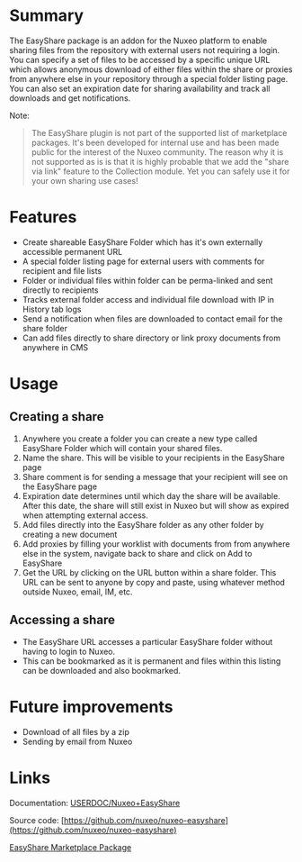 # Summary

The EasyShare package is an addon for the Nuxeo platform to enable sharing files
from the repository with external users not requiring a login. You can specify a
set of files to be accessed by a specific unique URL which allows anonymous
download of either files within the share or proxies from anywhere else in your
repository through a special folder listing page. You can also set an expiration
date for sharing availability and track all downloads and get notifications.

Note:
> The EasyShare plugin is not part of the supported list of marketplace
packages. It's been developed for internal use and has been made public for the
interest of the Nuxeo community. The reason why it is not supported as is is 
that it is highly probable that we add the "share via link" feature to the 
Collection module. Yet you can safely use it for your own sharing use cases!

# Features

- Create shareable EasyShare Folder which has it's own externally accessible permanent URL
- A special folder listing page for external users with comments for recipient and file lists
- Folder or individual files within folder can be perma-linked and sent directly to recipients
- Tracks external folder access and individual file download with IP in History tab logs
- Send a notification when files are downloaded to contact email for the share folder
- Can add files directly to share directory or link proxy documents from anywhere in CMS

# Usage
## Creating a share

1. Anywhere you create a folder you can create a new type called EasyShare Folder which will contain your shared files.
1. Name the share. This will be visible to your recipients in the EasyShare page
1. Share comment is for sending a message that your recipient will see on the EasyShare page
1. Expiration date determines until which day the share will be available. After this date, the share will still exist in Nuxeo but will show as expired when attempting external access.
1. Add files directly into the EasyShare folder as any other folder by creating a new document
1. Add proxies by filling your worklist with documents from from anywhere else in the system, navigate back to share and click on Add to EasyShare
1. Get the URL by clicking on the URL button within a share folder. This URL can be sent to anyone by copy and paste, using whatever method outside Nuxeo, email, IM, etc.

## Accessing a share

- The EasyShare URL accesses a particular EasyShare folder without having to login to Nuxeo.
- This can be bookmarked as it is permanent and files within this listing can be downloaded and also bookmarked.

# Future improvements

- Download of all files by a zip
- Sending by email from Nuxeo

# Links

Documentation: [USERDOC/Nuxeo+EasyShare](http://doc.nuxeo.com/x/rooZAQ)

Source code: [https://github.com/nuxeo/nuxeo-easyshare](https://github.com/nuxeo/nuxeo-easyshare)

[EasyShare Marketplace Package](https://connect.nuxeo.com/nuxeo/site/marketplace/package/easyshare)
